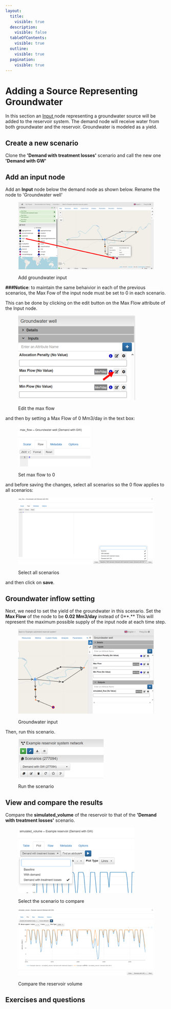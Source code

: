 ```yaml
---
layout:
  title:
    visible: true
  description:
    visible: false
  tableOfContents:
    visible: true
  outline:
    visible: true
  pagination:
    visible: true
---
```


# Adding a Source Representing Groundwater

In this section an [Input ](https://water-strategy.gitbook.io/water-strategy/modelling-fundamentals/node-types/input-node)node representing a groundwater source will be added to the reservoir system. The demand node will receive water from both groundwater and the reservoir. Groundwater is modeled as a yield.

## Create a new scenario

Clone the **'Demand with treatment losses'** scenario and call the new one **'Demand with GW'**

## **Add an input node**

Add an **Input** node below the demand node as shown below. Rename the node to 'Groundwater well'

<figure><img src="../../.gitbook/assets/image (235).png" alt=""><figcaption><p>Add groundwater input</p></figcaption></figure>

**###Notice**: to maintain the same behaivior in each of the previous scenarios, the Max Fow of the input node must be set to 0 in each scenario.&#x20;

This can be done by clicking on the edit button on the Max Flow attribute of the Input node.

<figure><img src="../../.gitbook/assets/image (236).png" alt="" width="367"><figcaption><p>Edit the max flow</p></figcaption></figure>

and then by setting a Max Flow of 0 Mm3/day in the text box:

<figure><img src="../../.gitbook/assets/image (237).png" alt="" width="226"><figcaption><p>Set max flow to 0</p></figcaption></figure>

and before saving the changes, select all scenarios so the 0 flow applies to all scenarios:

<figure><img src="../../.gitbook/assets/image (238).png" alt=""><figcaption><p>Select all scenarios</p></figcaption></figure>

and then click on **save**.

## Groundwater inflow setting

Next, we need to set the yield of the groundwater in this scenario. Set the **Max Flow** of the node to be **0.02 Mm3/day** instead of 0**.** This will represent the maximum possible supply of the input node at each time step.

<figure><img src="../../.gitbook/assets/image (239).png" alt=""><figcaption><p>Groundwater input</p></figcaption></figure>

Then, run this scenario.

<figure><img src="../../.gitbook/assets/image (240).png" alt="" width="267"><figcaption><p>Run the scenario</p></figcaption></figure>

## View and compare the results

Compare the **simulated\_volume** of the reservoir to that of the **'Demand with treatment losses'** scenario.

<figure><img src="../../.gitbook/assets/image (241).png" alt="" width="363"><figcaption><p>Select the scenario to compare</p></figcaption></figure>

<figure><img src="../../.gitbook/assets/image (242).png" alt=""><figcaption><p>Compare the reservoir volume</p></figcaption></figure>

## Exercises and questions <a href="#exercises-and-questions" id="exercises-and-questions"></a>
